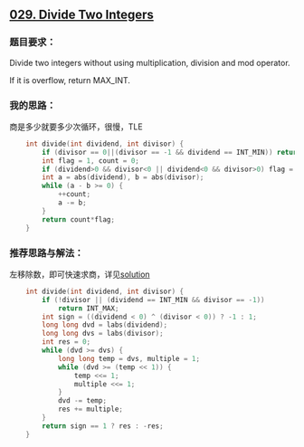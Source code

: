 ## [029. Divide Two Integers](https://leetcode.com/problems/divide-two-integers/#/description)
### 题目要求：
Divide two integers without using multiplication, division and mod operator.

If it is overflow, return MAX_INT.
### 我的思路：
商是多少就要多少次循环，很慢，TLE
```c
	int divide(int dividend, int divisor) {
		if (divisor == 0||(divisor == -1 && dividend == INT_MIN)) return INT_MAX;
		int flag = 1, count = 0;
		if (dividend>0 && divisor<0 || dividend<0 && divisor>0) flag = -1;
		int a = abs(dividend), b = abs(divisor);
		while (a - b >= 0) {
			++count;
			a -= b;
		}
		return count*flag;
	}
```
### 推荐思路与解法：
左移除数，即可快速求商，详见[solution](https://discuss.leetcode.com/topic/15568/detailed-explained-8ms-c-solution)
```c
	int divide(int dividend, int divisor) {
		if (!divisor || (dividend == INT_MIN && divisor == -1))
			return INT_MAX;
		int sign = ((dividend < 0) ^ (divisor < 0)) ? -1 : 1;
		long long dvd = labs(dividend);
		long long dvs = labs(divisor);
		int res = 0;
		while (dvd >= dvs) {
			long long temp = dvs, multiple = 1;
			while (dvd >= (temp << 1)) {
				temp <<= 1;
				multiple <<= 1;
			}
			dvd -= temp;
			res += multiple;
		}
		return sign == 1 ? res : -res;
	}
```
